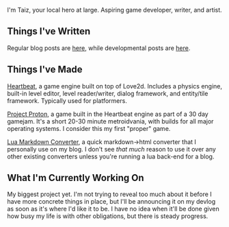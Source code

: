 I'm Taiz, your local hero at large. Aspiring game developer, writer, and artist.

## Things I've Written
Regular blog posts are [here](https://taizweb.github.io/post/index.html), while developmental posts are [here](https://taizweb.github.io/devlog/index.html).

## Things I've Made
[Heartbeat](https://github.com/TaizWeb/heartbeat), a game engine built on top of Love2d. Includes a physics engine, built-in level editor, level reader/writer, dialog framework, and entity/tile framework. Typically used for platformers.

[Project Proton](https://github.com/TaizWeb/project-proton), a game built in the Heartbeat engine as part of a 30 day gamejam. It's a short 20-30 minute metroidvania, with builds for all major operating systems. I consider this my first "proper" game.

[Lua Markdown Converter](https://github.com/TaizWeb/markdown-converter/blob/master/converter.lua), a quick markdown-\>html converter that I personally use on my blog. I don't see _that much_ reason to use it over any other existing converters unless you're running a lua back-end for a blog.

## What I'm Currently Working On
My biggest project yet. I'm not trying to reveal too much about it before I have more concrete things in place, but I'll be announcing it on my devlog as soon as it's where I'd like it to be. I have no idea when it'll be done given how busy my life is with other obligations, but there is steady progress.
